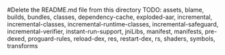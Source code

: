 #Delete the README.md file from this directory
TODO: assets, blame, builds, bundles, classes, dependency-cache, exploded-aar, incremental, incremental-classes, incremental-runtime-classes, incremental-safeguard, incremental-verifier, instant-run-support, jniLibs, manifest, manifests, pre-dexed, proguard-rules, reload-dex, res, restart-dex, rs, shaders, symbols, transforms
